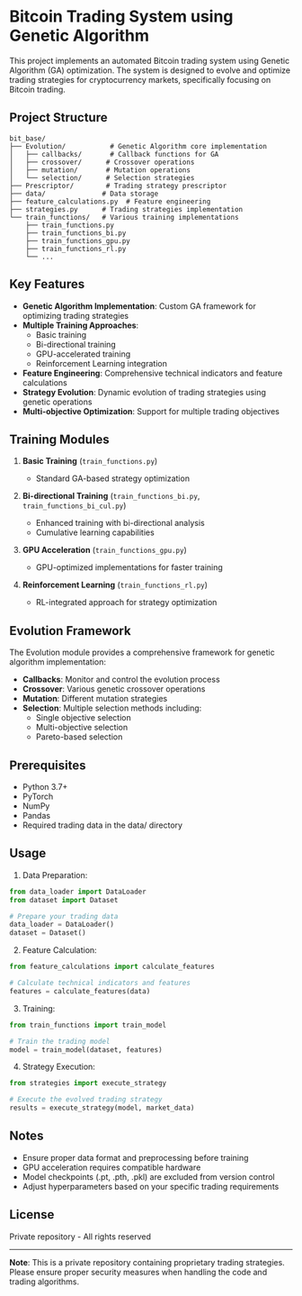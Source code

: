 # Bitcoin Trading System using Genetic Algorithm

This project implements an automated Bitcoin trading system using Genetic Algorithm (GA) optimization. The system is designed to evolve and optimize trading strategies for cryptocurrency markets, specifically focusing on Bitcoin trading.

## Project Structure

```
bit_base/
├── Evolution/           # Genetic Algorithm core implementation
│   ├── callbacks/       # Callback functions for GA
│   ├── crossover/      # Crossover operations
│   ├── mutation/       # Mutation operations
│   └── selection/      # Selection strategies
├── Prescriptor/        # Trading strategy prescriptor
├── data/              # Data storage
├── feature_calculations.py  # Feature engineering
├── strategies.py      # Trading strategies implementation
└── train_functions/   # Various training implementations
    ├── train_functions.py
    ├── train_functions_bi.py
    ├── train_functions_gpu.py
    ├── train_functions_rl.py
    └── ...
```

## Key Features

- **Genetic Algorithm Implementation**: Custom GA framework for optimizing trading strategies
- **Multiple Training Approaches**: 
  - Basic training
  - Bi-directional training
  - GPU-accelerated training
  - Reinforcement Learning integration
- **Feature Engineering**: Comprehensive technical indicators and feature calculations
- **Strategy Evolution**: Dynamic evolution of trading strategies using genetic operations
- **Multi-objective Optimization**: Support for multiple trading objectives

## Training Modules

1. **Basic Training** (`train_functions.py`)
   - Standard GA-based strategy optimization

2. **Bi-directional Training** (`train_functions_bi.py`, `train_functions_bi_cul.py`)
   - Enhanced training with bi-directional analysis
   - Cumulative learning capabilities

3. **GPU Acceleration** (`train_functions_gpu.py`)
   - GPU-optimized implementations for faster training

4. **Reinforcement Learning** (`train_functions_rl.py`)
   - RL-integrated approach for strategy optimization

## Evolution Framework

The Evolution module provides a comprehensive framework for genetic algorithm implementation:

- **Callbacks**: Monitor and control the evolution process
- **Crossover**: Various genetic crossover operations
- **Mutation**: Different mutation strategies
- **Selection**: Multiple selection methods including:
  - Single objective selection
  - Multi-objective selection
  - Pareto-based selection

## Prerequisites

- Python 3.7+
- PyTorch
- NumPy
- Pandas
- Required trading data in the data/ directory

## Usage

1. Data Preparation:
```python
from data_loader import DataLoader
from dataset import Dataset

# Prepare your trading data
data_loader = DataLoader()
dataset = Dataset()
```

2. Feature Calculation:
```python
from feature_calculations import calculate_features

# Calculate technical indicators and features
features = calculate_features(data)
```

3. Training:
```python
from train_functions import train_model

# Train the trading model
model = train_model(dataset, features)
```

4. Strategy Execution:
```python
from strategies import execute_strategy

# Execute the evolved trading strategy
results = execute_strategy(model, market_data)
```

## Notes

- Ensure proper data format and preprocessing before training
- GPU acceleration requires compatible hardware
- Model checkpoints (.pt, .pth, .pkl) are excluded from version control
- Adjust hyperparameters based on your specific trading requirements

## License

Private repository - All rights reserved

---
**Note**: This is a private repository containing proprietary trading strategies. Please ensure proper security measures when handling the code and trading algorithms. 